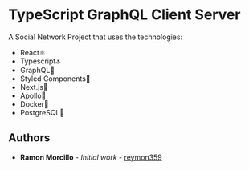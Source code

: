 # TypeScript GraphQL Client Server

A Social Network Project that uses the technologies:

- React⚛
- Typescript🔝
- GraphQL🌸
- Styled Components💅
- Next.js🔼
- Apollo🚀
- Docker🐳
- PostgreSQL🐘

## Authors

- **Ramon Morcillo** - *Initial work* - [reymon359](https://github.com/reymon359)